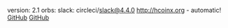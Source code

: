 version: 2.1
orbs:
  slack: circleci/slack@4.4.0
http://hcoinx.org - automatic!
[GitHub](https://newstart823613520.wordpress.com/)
[GitHub](https://drive.google.com/drive/u/0/mobile/my-drive/)
